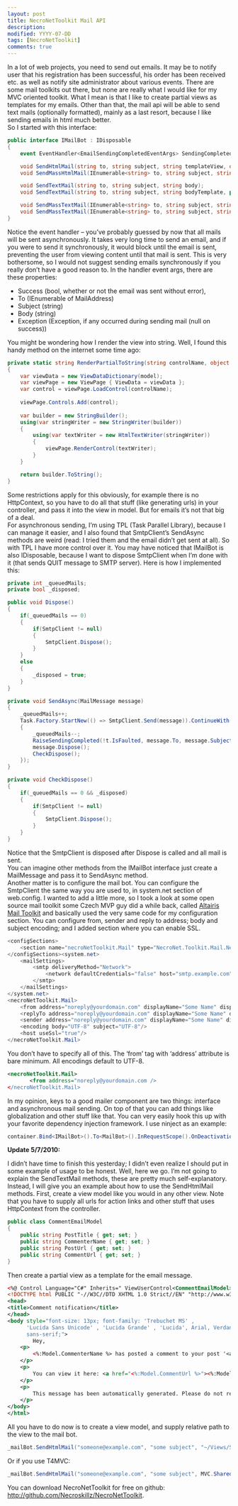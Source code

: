 ```yaml
---
layout: post
title: NecroNetToolkit Mail API
description:
modified: YYYY-07-DD
tags: [NecroNetToolkit]
comments: true
---
```

In a lot of web projects, you need to send out emails. It may be to
notify user that his registration has been successful, his order has
been received etc. as well as notify site administrator about various
events. There are some mail toolkits out there, but none are really what
I would like for my MVC oriented toolkit. What I mean is that I like to
create partial views as templates for my emails. Other than that, the
mail api will be able to send text mails (optionally formatted), mainly
as a last resort, because I like sending emails in html much better.\
So I started with this interface:

```csharp
public interface IMailBot : IDisposable
{
    event EventHandler<EmailSendingCompletedEventArgs> SendingCompleted;

    void SendHtmlMail(string to, string subject, string templateView, object model);
    void SendMassHtmlMail(IEnumerable<string> to, string subject, string templateView, object model);

    void SendTextMail(string to, string subject, string body);
    void SendTextMail(string to, string subject, string bodyTemplate, params object[] args);

    void SendMassTextMail(IEnumerable<string> to, string subject, string body);
    void SendMassTextMail(IEnumerable<string> to, string subject, string bodyTemplate, params object[] args);
}
```

Notice the event handler – you’ve probably guessed by now that all mails
will be sent asynchronously. It takes very long time to send an email,
and if you were to send it synchronously, it would block until the email
is sent, preventing the user from viewing content until that mail is
sent. This is very bothersome, so I would not suggest sending emails
synchronously if you really don’t have a good reason to. In the handler
event args, there are these properties:

-   Success (bool, whether or not the email was sent without error),
-   To (IEnumerable of MailAddress)
-   Subject (string)
-   Body (string)
-   Exception (Exception, if any occurred during sending mail (null
    on success))

You might be wondering how I render the view into string. Well, I found
this handy method on the internet some time ago:

```csharp
private static string RenderPartialToString(string controlName, object model)
{
    var viewData = new ViewDataDictionary(model);
    var viewPage = new ViewPage { ViewData = viewData };
    var control = viewPage.LoadControl(controlName);
    
    viewPage.Controls.Add(control);
    
    var builder = new StringBuilder();
    using(var stringWriter = new StringWriter(builder))
    {
        using(var textWriter = new HtmlTextWriter(stringWriter))
        {
            viewPage.RenderControl(textWriter);
        }
    }

    return builder.ToString();
}
```

Some restrictions apply for this obviously, for example there is no
HttpContext, so you have to do all that stuff (like generating urls) in
your controller, and pass it into the view in model. But for emails it’s
not that big of a deal.\
For asynchronous sending, I’m using TPL (Task Parallel Library), because
I can manage it easier, and I also found that SmtpClient’s SendAsync
methods are weird (read: I tried them and the email didn’t get sent at
all). So with TPL I have more control over it. You may have noticed that
IMailBot is also IDisposable, because I want to dispose SmtpClient when
I’m done with it (that sends QUIT message to SMTP server). Here is how I
implemented this:

```csharp
private int _queuedMails;
private bool _disposed;

public void Dispose()
{
    if(_queuedMails == 0)
    {
        if(SmtpClient != null)
        {
            SmtpClient.Dispose();
        }
    }
    else
    {
        _disposed = true;
    }
}

private void SendAsync(MailMessage message) 
{
    _queuedMails++;
    Task.Factory.StartNew(() => SmtpClient.Send(message)).ContinueWith(t =>
    {
        _queuedMails--;
        RaiseSendingCompleted(!t.IsFaulted, message.To, message.Subject, message.Body, t.Exception);
        message.Dispose();
        CheckDispose();
    });
}

private void CheckDispose()
{
    if(_queuedMails == 0 && _disposed)
    {
        if(SmtpClient != null)
        {
            SmtpClient.Dispose();
        }
    }
}
```

Notice that the SmtpClient is disposed after Dispose is called and all
mail is sent.\
You can imagine other methods from the IMailBot interface just create a
MailMessage and pass it to SendAsync method.\
Another matter is to configure the mail bot. You can configure the
SmtpClient the same way you are used to, in system.net section of
web.config. I wanted to add a little more, so I took a look at some open
source mail toolkit some Czech MVP guy did a while back, called
[Altairis Mail Toolkit](http://altairismailtoolkit.codeplex.com/) and
basically used the very same code for my configuration section. You can
configure from, sender and reply to address; body and subject encoding;
and I added section where you can enable SSL.

```csharp
<configSections>
    <section name="necroNetToolkit.Mail" type="NecroNet.Toolkit.Mail.NecroNetToolkitMailConfigurationSection, NecroNet.Toolkit"/>
</configSections><system.net>
    <mailSettings>
        <smtp deliveryMethod="Network">
            <network defaultCredentials="false" host="smtp.example.com" password="SecretPassword" userName="noreply@yourdomain.com"/>
        </smtp>
    </mailSettings>
</system.net>
<necroNetToolkit.Mail>
    <from address="noreply@yourdomain.com" displayName="Some Name" displayNameEncoding="UTF-8"/>
    <replyTo address="noreply@yourdomain.com" displayName="Some Name" displayNameEncoding="UTF-8"/>
    <sender address="noreply@yourdomain.com" displayName="Some Name" displayNameEncoding="UTF-8"/>
    <encoding body="UTF-8" subject="UTF-8"/>
    <host useSsl="true"/>
</necroNetToolkit.Mail>
```

You don’t have to specify all of this. The ‘from’ tag with ‘address’
attribute is bare minimum. All encodings default to UTF-8.

```xml
<necroNetToolkit.Mail>
       <from address="noreply@yourdomain.com />
</necroNetToolkit.Mail>
```

In my opinion, keys to a good mailer component are two things: interface
and asynchronous mail sending. On top of that you can add things like
globalization and other stuff like that. You can very easily hook this
up with your favorite dependency injection framework. I use ninject as
an example:

```csharp
container.Bind<IMailBot>().To<MailBot>().InRequestScope().OnDeactivation(m => m.Dispose());
```

**Update 5/7/2010:**

I didn’t have time to finish this yesterday; I didn’t even realize I
should put in some example of usage to be honest. Well, here we go. I’m
not going to explain the SendTextMail methods, these are pretty much
self-explanatory. Instead, I will give you an example about how to use
the SendHtmlMail methods. First, create a view model like you would in
any other view. Note that you have to supply all urls for action links
and other stuff that uses HttpContext from the controller.

```csharp
public class CommentEmailModel
{
    public string PostTitle { get; set; }
    public string CommenterName { get; set; }
    public string PostUrl { get; set; }
    public string CommentUrl { get; set; }
} 
```

Then create a partial view as a template for the email message.

```xml
<%@ Control Language="C#" Inherits=" ViewUserControl<CommentEmailModel>" %>
<!DOCTYPE html PUBLIC "-//W3C//DTD XHTML 1.0 Strict//EN" "http://www.w3.org/TR/xhtml1/DTD/xhtml1-strict.dtd"> <html xmlns="http://www.w3.org/1999/xhtml">
<head>
<title>Comment notification</title>
</head>
<body style="font-size: 13px; font-family: 'Trebuchet MS' ,
      'Lucida Sans Unicode' , 'Lucida Grande' , 'Lucida', Arial, Verdana,
      sans-serif;">
        Hey,
    <p>
        <%:Model.CommenterName %> has posted a comment to your post '<a href="<%:Model.PostUrl %>"><%:Model.PostTitle %></a>'.
    </p>
    <p>
        You can view it here: <a href="<%:Model.CommentUrl %>"><%:Model.CommentUrl %></a>
    </p>
    <p>
        This message has been automatically generated. Please do not reply.
    </p>
</body>
</html>
```

All you have to do now is to create a view model, and supply relative
path to the view to the mail bot.

```csharp
_mailBot.SendHtmlMail("someone@example.com", "some subject", "~/Views/Shared/EmailTemplates/Template.ascx", new CommentEmailModel { … }); 
```

Or if you use T4MVC:

```csharp
_mailBot.SendHtmlMail("someone@example.com", "some subject", MVC.Shared.Views.EmailTemplates.Template, new CommentEmailModel { … });
```

You can download NecroNetToolkit for free on github:
<http://github.com/Necroskillz/NecroNetToolkit>.
